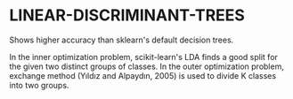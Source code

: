 # LINEAR-DISCRIMINANT-TREES

Shows higher accuracy than sklearn's default decision trees.


In the inner optimization problem, scikit-learn's LDA finds a good split for the given two distinct groups of classes. 
In the outer optimization problem, exchange method (Yıldız and Alpaydın, 2005) is used to divide K classes into two groups.
